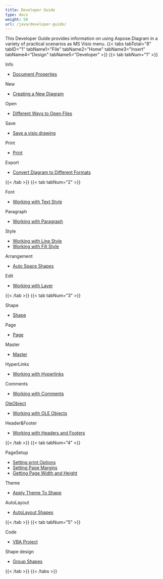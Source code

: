 ```yaml
---
title: Developer Guide
type: docs
weight: 50
url: /java/developer-guide/
---
```


This Developer Guide provides information on using Aspose.Diagram in a variety of practical scenarios as MS Visio menu.
{{< tabs tabTotal="8" tabID="1" tabName1="File" tabName2="Home" tabName3="Insert" tabName4="Design" tabName5="Developer" >}}
{{< tab tabNum="1" >}}
<div class="row">
    <div class="col-md-6">
        <p>Info</p>
        <ul>
            <li><a href="/diagram/java/document-properties/">Document Properties</a></li>
        </ul>
        <p>New</p>
        <ul>
            <li><a href="/diagram/java/your-first-aspose-diagram-application-hello-world/#code-sample-creating-a-new-diagram">Creating a New Diagram</a></li>
        </ul>
        <p>Open</p>
        <ul>
            <li><a href="/diagram/java/open-visio-document/">Different Ways to Open Files</a></li>
       </ul>
        <p>Save</p>
        <ul>
            <li><a href="/diagram/java/save-visio-document/">Save a visio drawing</a></li>
        </ul>
    </div>
    <div class="col-md-6">
	   <p>Print</p>
        <ul>
            <li><a href="/diagram/java/working-with-print/">Print</a></li>
        </ul>
        <p>Export</p>
        <ul>
            <li><a href="/diagram/java/converting/">Convert Diagram to Different Formats</a></li>
        </ul>
    </div>
</div>
{{< /tab >}}
{{< tab tabNum="2" >}}
<div class="row">
    <div class="col-md-6">
        <p>Font</p>
        <ul>
		        <li><a href="/diagram/java/working-with-text/">Working with Text Style</a></li>
        </ul>
       <p>Paragraph</p>
        <ul>
		        <li><a href="/diagram/java/working-with-shapes-paragraph/">Working with Paragraph</a></li>
        </ul>
       <p>Style</p>
        <ul>
					 <li><a href="/diagram/java/set-visio-shape-s-xform-line-and-fill-data/">Working with Line Style</a></li>
					 <li><a href="/diagram/java/set-visio-shape-s-xform-line-and-fill-data/">Working with Fill Style</a></li>
        </ul>  
        <p>Arrangement</p>
        <ul>
					 <li><a href="/diagram/java/auto-space-a-collection-of-shapes-in-the-visio-page/">Auto Space Shapes</a></li>
        </ul>  
        <p>Edit</p>
        <ul>
            <li><a href="/diagram/java/working-with-layers/">Working with Layer</a></li>
        </ul>                
    </div>
</div>
{{< /tab >}}
{{< tab tabNum="3" >}}
<div class="row">
    <div class="col-md-6">
        <p>Shape</p>
        <ul>
            <li><a href="/diagram/java/add-retrieve-copy-and-read-visio-shape-data/">Shape</a></li>
        </ul>
        <ul>
        </ul>
        <p>Page</p>
        <ul>
            <li><a href="/diagram/java/retrieve-get-copy-and-insert-a-page/">Page</a></li>
        </ul>
        <p>Master</p>    
        <ul>
            <li><a href="/diagram/java/working-with-masters/">Master</a></li>
        </ul>
		   <p>HyperLinks</p>
        <ul>
            <li><a href="/diagram/java/working-with-hyperlinks/">Working with Hyperlinks</a></li>
        </ul>
        <p>Comments</p>
        <ul>
            <li><a href="/diagram/java/working-with-comments/">Working with Comments</a></li>
        </ul>       
    </div>
    <div class="col-md-6">       
        <p><a href="/diagram/java/ole-objects-in-visio-diagram/">OleObject</a></p>
        <ul>
            <li><a href="/diagram/java/manipulate-the-embedded-ole-objects-in-visio-diagram/">Working with OLE Objects</a></li>
        </ul>     
        <p>Header&Footer</p>
        <ul>
        <li><a href="/diagram/java/working-with-headers-and-footers/">Working with Headers and Footers</a></li>
        </ul>
    </div>
</div>
{{< /tab >}}
{{< tab tabNum="4" >}}
<div class="row">
    <div class="col-md-6">
        <p>PageSetup</p>
        <ul>
            <li><a href="/diagram/java/setting-print-options/">Setting print Options</a></li>
            <li><a href="/diagram/java/setting-margins/">Setting Page Margins</a></li>
            <li><a href="/diagram/java/get-paper-width-and-height-of-page/">Getting Page Width and Height</a></li>
        </ul>    
        <p>Theme</p>
        <ul>
            <li><a href="/diagram/java/apply-theme-to-shape/">Apply Theme To Shape</a></li>
        </ul>
       <p>AutoLayout</p>
        <ul>
            <li><a href="/diagram/java/create-update-layout-and-auto-fit-shapes/">AutoLayout Shapes</a></li>
        </ul>     
    </div>
</div>
{{< /tab >}}
{{< tab tabNum="5" >}}
<div class="row">
    <div class="col-md-6">
        <p>Code</p>
        <ul>
         <li><a href="/diagram/java/working-with-vbaproject/">VBA Project</a></li>
        </ul>
        <p>Shape design</p>
        <ul>
         <li><a href="/diagram/java/group-convert-and-verify-shapes/#Group Shapes Programming Sample">Group Shapes</a></li>
        </ul>        
    </div>
</div>
{{< /tab >}}
{{< /tabs >}}


